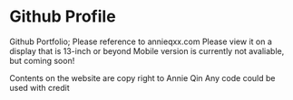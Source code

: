 # Github Profile
Github Portfolio;
Please reference to annieqxx.com 
Please view it on a display that is 13-inch or beyond
Mobile version is currently not avaliable, but coming soon!



Contents on the website are copy right to Annie Qin 
Any code could be used with credit
